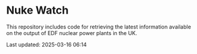 # Nuke Watch

This repository includes code for retrieving the latest information available on the output of EDF nuclear power plants in the UK.

Last updated: 2025-03-16 06:14